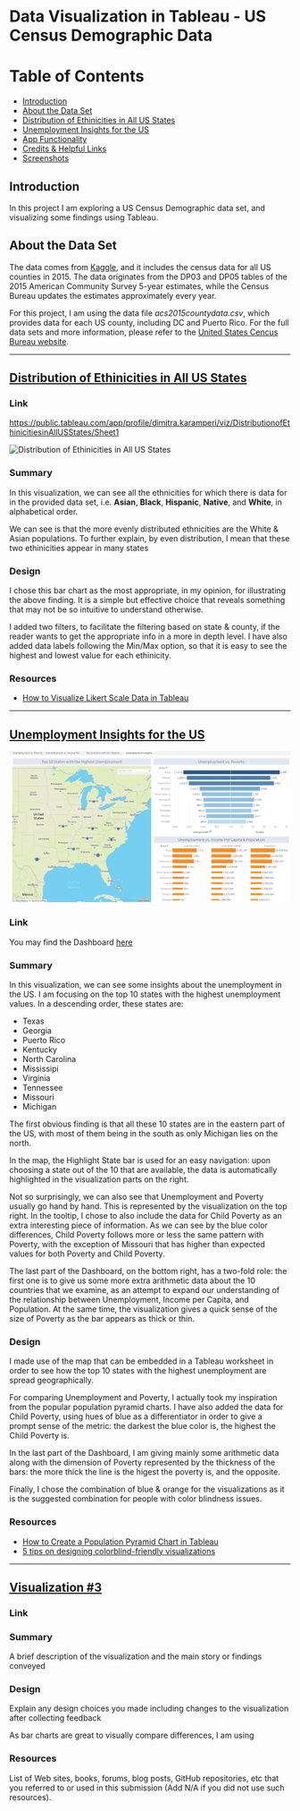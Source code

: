 # Data Visualization in Tableau - US Census Demographic Data

# Table of Contents

* [Introduction](#introduction)
* [About the Data Set](#about-the-data-set)
* [Distribution of Ethinicities in All US States](#)
* [Unemployment Insights for the US](#)
* [App Functionality](#app-functionality)
* [Credits & Helpful Links](#credits-&-helpful-links)
* [Screenshots](#screenshots)

## <b>Introduction</b><br>

In this project I am exploring a US Census Demographic data set, and visualizing some findings using Tableau.


## <b>About the Data Set</b>

The data comes from [Kaggle](https://www.kaggle.com/datasets/muonneutrino/us-census-demographic-data), and it includes the census data for all US counties in 2015. The data originates from the DP03 and DP05 tables of the 2015 American Community Survey 5-year estimates, while the Census Bureau updates the estimates approximately every year. 

For this project, I am using the data file _acs2015countydata.csv_, which provides data for each US county, including DC and Puerto Rico.
For the full data sets and more information, please refer to the [United States Cencus Bureau website](https://data.census.gov/cedsci/).

___________________

## [Distribution of Ethinicities in All US States](https://public.tableau.com/app/profile/dimitra.karamperi/viz/DistributionofEthinicitiesinAllUSStates/Sheet1)

### Link

https://public.tableau.com/app/profile/dimitra.karamperi/viz/DistributionofEthinicitiesinAllUSStates/Sheet1

![Distribution of Ethinicities in All US States](https://user-images.githubusercontent.com/8607482/192156346-4be8cff7-4d1a-455b-ad6e-db1d0fbab4d7.png)


### Summary

In this visualization, we can see all the ethnicities for which there is data for in the provided data set, i.e. **Asian**, **Black**, **Hispanic**, **Native**, and **White**, in alphabetical order.

We can see is that the more evenly distributed ethnicities are the White & Asian populations. To further explain, by even distribution, I mean that these two ethinicities appear in many states 


### Design

I chose this bar chart as the most appropriate, in my opinion, for illustrating the above finding. It is a simple but effective choice that reveals something that may not be so intuitive to understand otherwise.

I added two filters, to facilitate the filtering based on state & county, if the reader wants to get the appropriate info in a more in depth level. I have also added data labels following the Min/Max option, so that it is easy to see the highest and lowest value for each ethinicity.



### Resources

* [How to Visualize Likert Scale Data in Tableau](https://www.rigordatasolutions.com/post/how-to-visualize-likert-scale-data-in-tableau)

___________________

## [Unemployment Insights for the US](https://public.tableau.com/app/profile/dimitra.karamperi/viz/UnemploymentInsightsfortheUS/UnemploymentInsights)
![Unemployment Insights for the US](https://github.com/dimikara/US-Census-Demographic-Data/blob/main/img/Dashboard%202.png)

### Link

You may find the Dashboard [here](https://public.tableau.com/app/profile/dimitra.karamperi/viz/UnemploymentInsightsfortheUS/UnemploymentInsights)

### Summary

In this visualization, we can see some insights about the unemployment in the US. I am focusing on the top 10 states with the highest unemployment values. In a descending order, these states are:
- Texas
- Georgia
- Puerto Rico
- Kentucky
- North Carolina
- Mississipi
- Virginia
- Tennessee
- Missouri
- Michigan

The first obvious finding is that all these 10 states are in the eastern part of the US, with most of them being in the south as only Michigan lies on the north.

In the map, the Highlight State bar is used for an easy navigation: upon choosing a state out of the 10 that are available, the data is automatically highlighted in the visualization parts on the right.

Not so surprisingly, we can also see that Unemployment and Poverty usually go hand by hand. This is represented by the visualization on the top right. In the tooltip, I chose to also include the data for Child Poverty as an extra interesting piece of information. As we can see by the blue color differences, Child Poverty follows more or less the same pattern with Poverty, with the exception of Missouri that has higher than expected values for both Poverty and Child Poverty.

The last part of the Dashboard, on the bottom right, has a two-fold role: the first one is to give us some more extra arithmetic data about the 10 countries that we examine, as an attempt to expand our understanding of the relationship between Unemployment, Income per Capita, and Population. At the same time, the visualization gives a quick sense of the size of Poverty as the bar appears as thick or thin.


### Design

I made use of the map that can be embedded in a Tableau worksheet in order to see how the top 10 states with the highest unemployment are spread geographically. 

For comparing Unemployment and Poverty, I actually took my inspiration from the popular population pyramid charts. I have also added the data for Child Poverty, using hues of blue as a differentiator in order to give a prompt sense of the metric: the darkest the blue color is, the highest the Child Poverty is.

In the last part of the Dashboard, I am giving mainly some arithmetic data along with the dimension of Poverty represented by the thickness of the bars: the more thick the line is the higest the poverty is, and the opposite.

Finally, I chose the combination of blue & orange for the visualizations as it is the suggested combination for people with color blindness issues.


### Resources

* [How to Create a Population Pyramid Chart in Tableau](https://www.doingdata.org/blog/how-to-create-a-population-pyramid-chart-in-tableau)
* [5 tips on designing colorblind-friendly visualizations](https://www.tableau.com/about/blog/examining-data-viz-rules-dont-use-red-green-together)

___________________

## [Visualization #3]()

### Link

### Summary

A brief description of the visualization and the main story or findings conveyed


### Design

Explain any design choices you made including changes to the visualization after collecting feedback

As bar charts are great to visually compare differences, I am using 


### Resources

List of Web sites, books, forums, blog posts, GitHub repositories, etc that you referred to or used in this submission (Add N/A if you did not use such resources).
